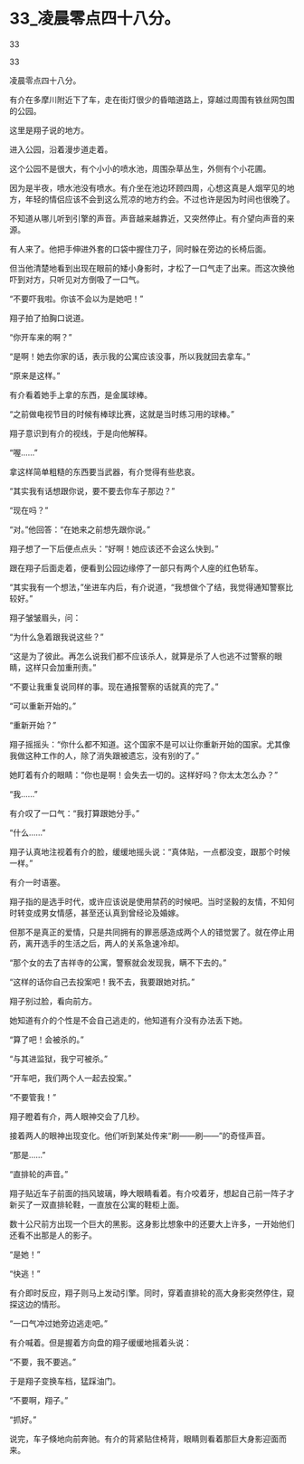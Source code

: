 # 33_凌晨零点四十八分。

33

33

凌晨零点四十八分。

有介在多摩川附近下了车，走在街灯很少的昏暗道路上，穿越过周围有铁丝网包围的公园。

这里是翔子说的地方。

进入公园，沿着漫步道走着。

这个公园不是很大，有个小小的喷水池，周围杂草丛生，外侧有个小花圃。

因为是半夜，喷水池没有喷水。有介坐在池边环顾四周，心想这真是人烟罕见的地方，年轻的情侣应该不会到这么荒凉的地方约会。不过也许是因为时间也很晚了。

不知道从哪儿听到引擎的声音。声音越来越靠近，又突然停止。有介望向声音的来源。

有人来了。他把手伸进外套的口袋中握住刀子，同时躲在旁边的长椅后面。

但当他清楚地看到出现在眼前的矮小身影时，才松了一口气走了出来。而这次换他吓到对方，只听见对方倒吸了一口气。

“不要吓我啦。你该不会以为是她吧！”

翔子拍了拍胸口说道。

“你开车来的啊？”

“是啊！她去你家的话，表示我的公寓应该没事，所以我就回去拿车。”

“原来是这样。”

有介看着她手上拿的东西，是金属球棒。

“之前做电视节目的时候有棒球比赛，这就是当时练习用的球棒。”

翔子意识到有介的视线，于是向他解释。

“喔……”

拿这样简单粗糙的东西要当武器，有介觉得有些悲哀。

“其实我有话想跟你说，要不要去你车子那边？”

“现在吗？”

“对。”他回答：“在她来之前想先跟你说。”

翔子想了一下后便点点头：“好啊！她应该还不会这么快到。”

跟在翔子后面走着，便看到公园边缘停了一部只有两个人座的红色轿车。

“其实我有一个想法，”坐进车内后，有介说道，“我想做个了结，我觉得通知警察比较好。”

翔子皱皱眉头，问：

“为什么急着跟我说这些？”

“这是为了彼此。再怎么说我们都不应该杀人，就算是杀了人也逃不过警察的眼睛，这样只会加重刑责。”

“不要让我重复说同样的事。现在通报警察的话就真的完了。”

“可以重新开始的。”

“重新开始？”

翔子摇摇头：“你什么都不知道。这个国家不是可以让你重新开始的国家。尤其像我做这种工作的人，除了消失跟被遗忘，没有别的了。”

她盯着有介的眼睛：“你也是啊！会失去一切的。这样好吗？你太太怎么办？”

“我……”

有介叹了一口气：“我打算跟她分手。”

“什么……”

翔子认真地注视着有介的脸，缓缓地摇头说：“真体贴，一点都没变，跟那个时候一样。”

有介一时语塞。

翔子指的是选手时代，或许应该说是使用禁药的时候吧。当时坚毅的友情，不知何时转变成男女情感，甚至还认真到曾经论及婚嫁。

但那不是真正的爱情，只是共同拥有的罪恶感造成两个人的错觉罢了。就在停止用药，离开选手的生活之后，两人的关系急速冷却。

“那个女的去了吉祥寺的公寓，警察就会发现我，瞒不下去的。”

“这样的话你自己去投案吧！我不去，我要跟她对抗。”

翔子别过脸，看向前方。

她知道有介的个性是不会自己逃走的，他知道有介没有办法丢下她。

“算了吧！会被杀的。”

“与其进监狱，我宁可被杀。”

“开车吧，我们两个人一起去投案。”

“不要管我！”

翔子瞪着有介，两人眼神交会了几秒。

接着两人的眼神出现变化。他们听到某处传来“刷——刷——”的奇怪声音。

“那是……”

“直排轮的声音。”

翔子贴近车子前面的挡风玻璃，睁大眼睛看着。有介咬着牙，想起自己前一阵子才新买了一双直排轮鞋，一直放在公寓的鞋柜上面。

数十公尺前方出现一个巨大的黑影。这身影比想象中的还要大上许多，一开始他们还看不出那是人的影子。

“是她！”

“快逃！”

有介即时反应，翔子则马上发动引擎。同时，穿着直排轮的高大身影突然停住，窥探这边的情形。

“一口气冲过她旁边逃走吧。”

有介喊着。但是握着方向盘的翔子缓缓地摇着头说：

“不要，我不要逃。”

于是翔子变换车档，猛踩油门。

“不要啊，翔子。”

“抓好。”

说完，车子倏地向前奔驰。有介的背紧贴住椅背，眼睛则看着那巨大身影迎面而来。